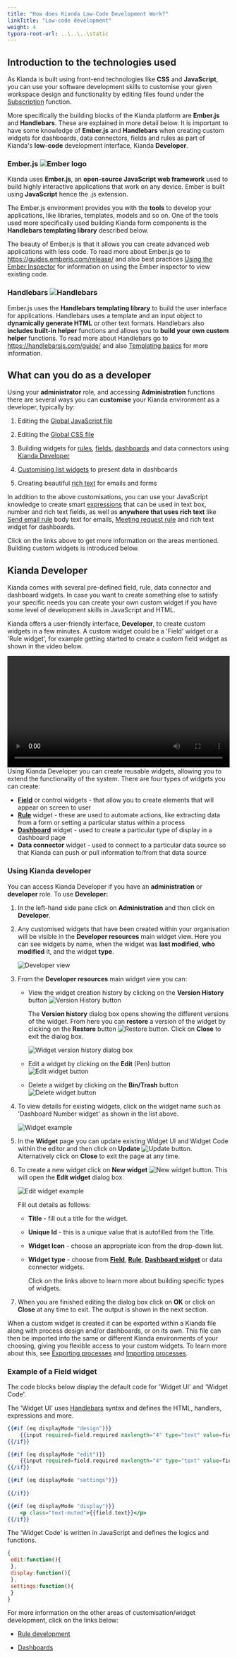 ```yaml
---
title: "How does Kianda Low-Code Development Work?"
linkTitle: "Low-code development"
weight: 4
typora-root-url: ..\..\..\static
---
```


## Introduction to the technologies used ##

As Kianda is built using front-end technologies like **CSS** and **JavaScript**, you can use your software development skills to customise your given workspace design and functionality by editing files found under the [Subscription](/docs/platform/administration/subscription/) function. 

More specifically the building blocks of the Kianda platform are **Ember.js** and **Handlebars**. These are explained in more detail below. It is important to have some knowledge of **Ember.js** and **Handlebars** when creating custom widgets for dashboards, data connectors, fields and rules as part of Kianda's **low-code** development interface, Kianda **Developer**.

### Ember.js ![Ember logo](/images/ember-logo.png) ####

Kianda uses **Ember.js**, an **open-source JavaScript web framework** used to build highly interactive applications that work on any device. Ember is built using **JavaScript** hence the .js extension. 

The Ember.js environment provides you with the **tools** to develop your applications, like libraries, templates, models and so on. One of the tools used more specifically used building Kianda form components is the **Handlebars templating library** described below. 

The beauty of Ember.js is that it allows you can create advanced web applications with less code. To read more about Ember.js go to https://guides.emberjs.com/release/ and also best practices [Using the Ember Inspector](/docs/low-code/using-the-ember-inspector/) for information on using the Ember inspector to view existing code.

### Handlebars ![Handlebars](/images/handlebars.png)

Ember.js uses the **Handlebars templating library** to build the user interface for applications. Handlebars uses a template and an input object to **dynamically generate HTML** or other text formats. Handlebars also **includes built-in helper** functions and allows you to **build your own custom helper** functions. To read more about Handlebars go to https://handlebarsjs.com/guide/  and also [Templating basics](/docs/low-code/templating-basics/) for more information.



## What can you do as a developer

Using your **administrator** role, and accessing **Administration** functions there are several ways you can **customise** your Kianda environment as a developer, typically by:

1. Editing the [Global JavaScript file](/docs/low-code/global-javascript-file/)

2. Editing the [Global CSS file](/docs/low-code/global-css/)

3. Building widgets for [rules](/docs/low-code/rule-widget/), [fields](/docs/low-code/field-widget/), [dashboards](/docs/low-code/dashboard-widget/) and data connectors using [Kianda Developer](#kianda-developer)

4. [Customising list widgets](/docs/low-code/list-widget-template/) to present data in dashboards

5. Creating beautiful [rich text](/docs/low-code/global-css/#process-and-dashboard-specific-css) for emails and forms

In addition to the above customisations, you can use your JavaScript knowledge to create smart [expressions](/docs/low-code/javascript-expressions/) that can be used in text box, number and rich text fields, as well as **anywhere that uses rich text** like [Send email rule](/docs/platform/rules/communications/send-email/) body text for emails, [Meeting request rule](/docs/platform/rules/communications/meeting-request/) and rich text widget for dashboards. 

Click on the links above to get more information on the areas mentioned. Building custom widgets is introduced below.

## Kianda Developer

Kianda comes with several pre-defined field, rule, data connector and dashboard widgets. In case you want to create something else to satisfy your specific needs you can create your own custom widget if you have some level of development skills in JavaScript and HTML.

Kianda offers a user-friendly interface, **Developer**, to create custom widgets in a few minutes. A custom widget could be a 'Field' widget or a 'Rule widget', for example getting started to create a custom field widget as shown in the video below.

<video width="100%" style="width:100%" controls>
    <source src="/videos/Creating a widget.mp4">
    Your browser does not support the video tag.
    </source>
</video>
Using Kianda Developer you can create reusable widgets, allowing you to extend the functionality of the system. There are four types of widgets you can create:

- **[Field](/docs/low-code/field-widget/)** or control widgets - that allow you to create elements that will appear on screen to user
- **[Rule](/docs/low-code/rule-widget/)** widget - these are used to automate actions, like extracting data from a form or setting a particular status within a process
- **[Dashboard](/docs/low-code/dashboard-widget/)** widget - used to create a particular type of display in a dashboard page
- **Data connector** widget - used to connect to a particular data source so that Kianda can push or pull information to/from that data source

### Using Kianda developer
You can access Kianda Developer if you have an **administration** or **developer** role. To use **Developer:**

1. In the left-hand side pane click on **Administration** and then click on **Developer**.

2. Any customised widgets that have been created within your organisation will be visible in the **Developer resources** main widget view. Here you can see widgets by name, when the widget was **last modified**, **who modified** it, and the widget **type**.

   ![Developer view](/images/developer-view.jpg)

3. From the **Developer resources** main widget view you can:

   - View the widget creation history by clicking on the **Version History** button ![Version History button](/images/widget-version-history.jpg)

     The **Version history** dialog box opens showing the different versions of the widget. From here you can **restore** a version of the widget by clicking on the **Restore** button ![Restore button](/images/restore.png). Click on **Close** to exit the dialog box.

     ![Widget version history dialog box](/images/widget-version-history-dialog.jpg)

   - Edit a widget by clicking on the **Edit** (Pen) button  ![Edit widget button](/images/widget-edit.jpg)

   - Delete a widget by clicking on the **Bin/Trash** button  ![Delete widget button](/images/widget-delete.jpg)

4. To view details for existing widgets, click on the widget name such as 'Dashboard Number widget' as shown in the list above.

   ![Widget example](/images/widget-example.jpg)

5. In the **Widget** page you can update existing Widget UI and Widget Code within the editor and then click on **Update** ![Update button](/images/update-button.jpg). Alternatively click on **Close** to exit the page at any time.

6. To create a new widget click on **New widget** ![New widget button](/images/new-widget-button.jpg). This will open the **Edit widget** dialog box.

   ![Edit widget example](/images/edit-widget-page.jpg)

   Fill out details as follows:

   - **Title** - fill out a title for the widget.

   - **Unique Id** - this is a unique value that is autofilled from the Title.

   - **Widget Icon** - choose an appropriate icon from the drop-down list.

   - **Widget type** - choose from **[Field](/docs/low-code/field-widget/)**, **[Rule](/docs/low-code/rule-widget/)**, **[Dashboard widget](/docs/low-code/dashboard-widget/)** or data connector widgets.

     Click on the links above to learn more about building specific types of widgets.

7. When you are finished editing the dialog box click on **OK** or click on **Close** at any time to exit. The output is shown in the next section.

When a custom widget is created it can be exported within a Kianda file along with process design and/or dashboards, or on its own. This file can then be imported into the same or different Kianda environments of your choosing, giving you flexible access to your custom widgets. To learn more about this, see [Exporting processes](/docs/platform/application-designer/process/#exporting-processes) and [Importing processes](/docs/platform/application-designer/process/#importing-processes).


### Example of a Field widget

The code blocks below display the default code for 'Widget UI' and 'Widget Code'.

The 'Widget UI' uses [Handlebars](/docs/low-code/templating-basics/) syntax and defines the HTML, handlers, expressions and more.

```handlebars
{{#if (eq displayMode "design")}}
	{{input required=field.required maxlength="4" type="text" value=field.text class="form-control"}}
{{/if}}

{{#if (eq displayMode "edit")}}
	{{input required=field.required maxlength="4" type="text" value=field.text class="form-control"}}
{{/if}}

{{#if (eq displayMode "settings")}}
	
{{/if}}

{{#if (eq displayMode "display")}}
	<p class="text-muted">{{field.text}}</p>
{{/if}}
```



The 'Widget Code' is written in JavaScript and defines the logics and functions.

```javascript
{
 edit:function(){
 },
 display:function(){
 },
 settings:function(){
 }
}
```



For more information on the other areas of customisation/widget development, click on the links below:

- [Rule development](/docs/low-code/rule-widget/)

- [Dashboards](/docs/low-code/dashboard-widget/)

  

